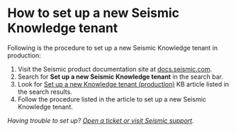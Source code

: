 # How to set up a new Seismic Knowledge tenant

Following is the procedure to set up a new Seismic Knowledge tenant in production:

1. Visit the Seismic product documentation site at [docs.seismic.com](https://docs.seismic.com/).
2. Search for **Set up a new Seismic Knowledge tenant** in the search bar.
3. Look for [Set up a new Knowledge tenant (production)](https://docs.seismic.com/bundle/seismic_platform_ent/page/set_up_a_new_knowledge_tenant_production.html) KB article listed in the search results.
4. Follow the procedure listed in the article to set up a new Seismic Knowledge tenant.

_Having trouble to set up? [Open a ticket or visit Seismic support](https://community.seismic.com/csm)._
